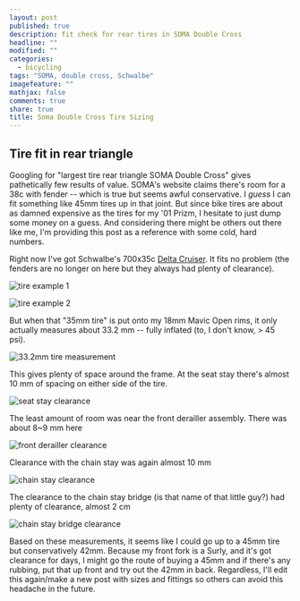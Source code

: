 ```yaml
---
layout: post
published: true
description: fit check for rear tires in SOMA Double Cross
headline: ""
modified: ""
categories: 
  - bicycling
tags: "SOMA, double cross, Schwalbe"
imagefeature: ""
mathjax: false
comments: true
share: true
title: Soma Double Cross Tire Sizing
---
```


## Tire fit in rear triangle

Googling for "largest tire rear triangle SOMA Double Cross" gives pathetically few results of value. SOMA's website claims there's room for a 38c with fender -- which is true but seems awful conservative. I _guess_ I can fit something like 45mm tires up in that joint. But since bike tires are about as damned expensive as the tires for my '01 Prizm, I hesitate to just dump some money on a guess. And considering there might be others out there like me, I'm providing this post as a reference with some cold, hard numbers.

Right now I've got Schwalbe's 700x35c [Delta Cruiser](http://www.schwalbetires.com/bike_tires/road_tires/delta_cruiser_hs392). It fits no problem (the fenders are no longer on here but they always had plenty of clearance).

![tire example 1]({{site.baseurl}}/img/20150814/DSC_0485.JPG)

![tire example 2]({{site.baseurl}}/img/20150814/DSC_0486.JPG)

But when that "35mm tire" is put onto my 18mm Mavic Open rims, it only actually measures about 33.2 mm -- fully inflated (to, I don't know, > 45 psi).

![33.2mm tire measurement]({{site.baseurl}}/img/20150814/DSC_0487.JPG)

This gives plenty of space around the frame. At the seat stay there's almost 10 mm of spacing on either side of the tire.

![seat stay clearance]({{site.baseurl}}/img/20150814/DSC_0489.JPG)

The least amount of room was near the front derailler assembly. There was about 8~9 mm here

![front derailler clearance]({{site.baseurl}}/img/20150814/DSC_0490.JPG)

Clearance with the chain stay was again almost 10 mm

![chain stay clearance]({{site.baseurl}}/img/20150814/DSC_0491.JPG)

The clearance to the chain stay bridge (is that name of that little guy?) had plenty of clearance, almost 2 cm

![chain stay bridge clearance]({{site.baseurl}}/img/20150814/DSC_0492.JPG)

Based on these measurements, it seems like I could go up to a 45mm tire but conservatively 42mm. Because my front fork is a Surly, and it's got clearance for days, I might go the route of buying a 45mm and if there's any rubbing, put that up front and try out the 42mm in back. Regardless, I'll edit this again/make a new post with sizes and fittings so others can avoid this headache in the future.